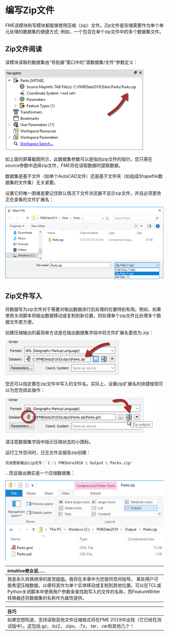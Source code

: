 # 编写Zip文件

FME读模块和写模块都能够使用压缩（zip）文件。Zip文件是存储需要作为单个单元处理的数据集的便捷方式; 例如，一个包含在单个zip文件中的多个数据集文件。

## Zip文件阅读

读模块读取的数据集由“导航器”窗口中的“源数据集/文件”参数定义：

[![](../.gitbook/assets/img3.000.zipfilereader.png)](https://github.com/safesoftware/FMETraining/blob/Desktop-Advanced-2018/DesktopAdvanced3AdvancedR%2BW/Images/Img3.000.ZipFileReader.png)

如上面的屏幕截图所示，此数据集参数可以是指向zip文件的指针。您只需在source参数中选择zip文件，FME将在读取数据时提取数据。

数据集是基于文件（如单个AutoCAD文件）还是基于文件夹（如组成Shapefile数据集的文件集）无关紧要。

设置它的唯一困难是要记住默认情况下文件浏览器不显示zip文件，并且必须更改正在查看的文件扩展名：

[![](../.gitbook/assets/img3.001.zipfilebrowsedataset.png)](https://github.com/safesoftware/FMETraining/blob/Desktop-Advanced-2018/DesktopAdvanced3AdvancedR%2BW/Images/Img3.001.ZipFileBrowseDataset.png)

## Zip文件写入

将数据写为zip文件对于需要对输出数据进行后处理的位置特别有用。例如，如果使用关闭脚本将输出数据移动或复制到新位置，则处理单个zip文件比处理多个数据文件更方便。

创建压缩输出的最简单方法是在输出数据集字段中将文件扩展名更改为.zip：

[![](../.gitbook/assets/img3.002.zipfileextension.png)](https://github.com/safesoftware/FMETraining/blob/Desktop-Advanced-2018/DesktopAdvanced3AdvancedR%2BW/Images/Img3.002.ZipFileExtension.png)

您还可以指定要在zip文件中写入的文件名。实际上，设置zip扩展名的快捷按钮可以为您完成此操作：

[![](../.gitbook/assets/img3.003.zipdatasetbutton.png)](https://github.com/safesoftware/FMETraining/blob/Desktop-Advanced-2018/DesktopAdvanced3AdvancedR%2BW/Images/Img3.003.ZipDatasetButton.png)

请注意数据集字段中指示压缩状态的小图标。

运行工作空间时，日志文件会报告zip创建：

```text
完成更新输出zip文件：`C：\ FMEData2018 \ Output \ Parks.zip'
```

...而且输出确实是一个压缩数据集：

[![](../.gitbook/assets/img3.004.zippedoutputdataset.png)](https://github.com/safesoftware/FMETraining/blob/Desktop-Advanced-2018/DesktopAdvanced3AdvancedR%2BW/Images/Img3.004.ZippedOutputDataset.png)

|  intuitive修女说...... |
| :--- |
|  我是永久转换顺序的直觉姐姐。我将在本章中为您提供空间指导。  某些用户可能希望压缩数据，以便将其作为单个实体移动或复制到其他位置。可以在TCL或Python关闭脚本中使用用户参数来查找刚写入的文件的名称，而FeatureWriter转换器还将数据集的名称作为属性提供。 |

|  技巧 |
| :--- |
|  如果您想知道，支持读取其他文件压缩格式将在FME 2019中出现（它已经在测试版中）。这包括.gz，.bz2，.zipx，.7z，.tar，.rar和其他几个！ |


